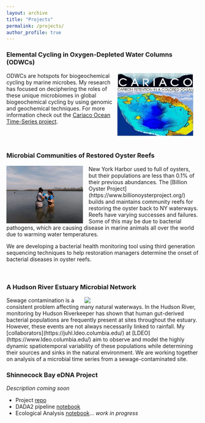 ```yaml
---
layout: archive
title: "Projects"
permalink: /projects/
author_profile: true
---
```



### Elemental Cycling in Oxygen-Depleted Water Columns (ODWCs)


<img align="right" src="/images/cariaco_logo.jpg" width="200px" style="padding-right: 15px">

ODWCs are hotspots for biogeochemical cycling by marine microbes. My research has focused on deciphering the roles of these unique microbiomes in global biogeochemical cycling by using genomic and geochemical techniques. For more information check out the [Cariaco Ocean Time-Series project](http://imars.marine.usf.edu/cariaco).



<br/><br/>

### Microbial Communities of Restored Oyster Reefs
<img align="left" src="/images/Summer2019.jpg" width="200px" style="padding-right: 15px">
New York Harbor used to full of oysters, but their populations are less than 0.1% of their previous abundances. The [Billion Oyster Project](https://www.billionoysterproject.org/) builds and maintains community reefs for restoring the oyster back to NY waterways. Reefs have varying successes and failures. Some of this may be due to bacterial pathogens, which are causing disease in marine animals all over the world due to warming water temperatures. 

We are developing a bacterial health monitoring tool using third generation sequencing techniques to help restoration managers determine the onset of bacterial diseases in oyster reefs.
<br/>

<br/>

### A Hudson River Estuary Microbial Network
<img align="right" src="/images/HRE_SYBR.png" width="250px" style="padding-right: 50px">
Sewage contamination is a consistent problem affecting many natural waterways. In the Hudson River, monitoring by Hudson Riverkeeper has shown that human gut-derived bacterial populations are frequently present at sites throughout the estuary. However, these events are not always necessarily linked to rainfall. My [collaborators](https://juhl.ldeo.columbia.edu/) at [LDEO](https://www.ldeo.columbia.edu/) aim to observe and model the highly dynamic spatiotemporal variability of these populations while determining their sources and sinks in the natural environment. We are working together on analysis of a microbial time series from a sewage-contaminated site.

<br/>

### Shinnecock Bay eDNA Project

*Description coming soon*

- Project [repo](https://github.com/lizsuter/SCM_eDNA)
- DADA2 pipeline [notebook](https://lizsuter.github.io/files/DADA2_pipeline_SCM_eDNA.nb.html)
- Ecological Analysis [notebook](https://lizsuter.github.io/files/Ecol_Analysis.nb.html)... *work in progress*